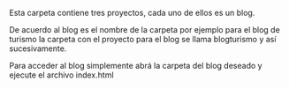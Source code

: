Esta carpeta contiene tres proyectos, cada uno de ellos es un blog.

De acuerdo al blog es el nombre de la carpeta por ejemplo para el blog de turismo la carpeta con el proyecto para el blog se llama blogturismo y así sucesivamente.

Para acceder al blog simplemente abrá la carpeta del blog deseado y ejecute el archivo index.html
